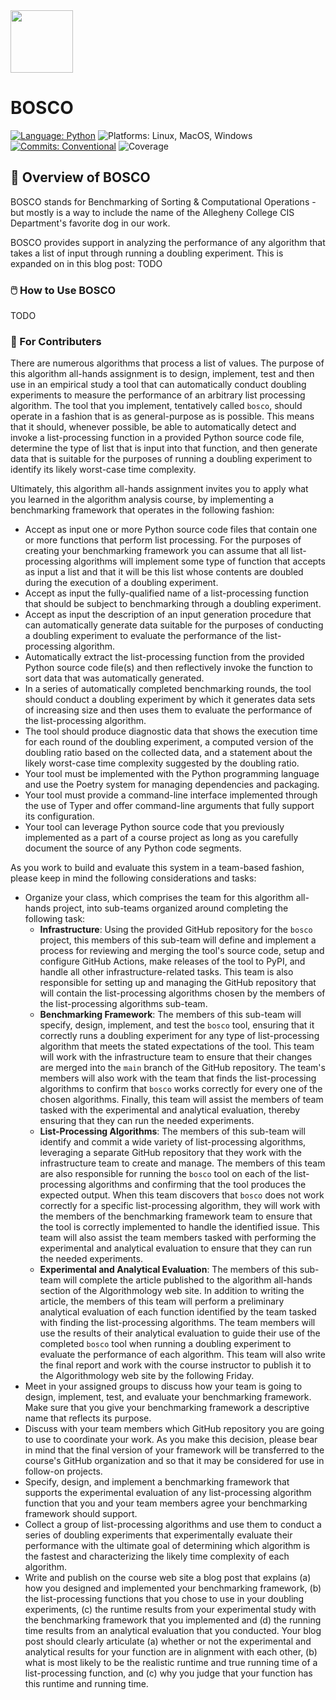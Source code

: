<img src="images/BOSCO_Icon.png" width="100" height="100">

# BOSCO

[![Language:
Python](https://img.shields.io/badge/Language-Python-blue.svg)](https://github.com/gkapfham/chasten/search?l=python)
![Platforms: Linux, MacOS, Windows](https://img.shields.io/badge/Platform-Linux%20%7C%20MacOS%20%7C%20Windows-blue.svg)
[![Commits: Conventional](https://img.shields.io/badge/Commits-Conventional-blue.svg)](https://www.conventionalcommits.org/en/v1.0.0/)
![Coverage](https://img.shields.io/endpoint?url=https://gist.githubusercontent.com/gkapfham/5300aa276fa9261b2b21b96c3141b3ad/raw/covbadge.json)

## 🐶 Overview of BOSCO

BOSCO stands for Benchmarking of Sorting & Computational Operations -
but mostly is a way to include the name of the Allegheny College CIS
Department's favorite dog in our work.

BOSCO provides support in analyzing the performance of any algorithm
that takes a list of input through running a doubling experiment.
This is expanded on in this blog post: TODO

### 🖱️ How to Use BOSCO

TODO

### 📝 For Contributers

There are numerous algorithms that process a list of values. The purpose of this
algorithm all-hands assignment is to design, implement, test and then use in an
empirical study a tool that can automatically conduct doubling experiments to
measure the performance of an arbitrary list processing algorithm. The tool that
you implement, tentatively called `bosco`, should operate in a fashion that is
as general-purpose as is possible. This means that it should, whenever possible,
be able to automatically detect and invoke a list-processing function in a
provided Python source code file, determine the type of list that is input into
that function, and then generate data that is suitable for the purposes of
running a doubling experiment to identify its likely worst-case time complexity.

Ultimately, this algorithm all-hands assignment invites you to apply what you
learned in the algorithm analysis course, by implementing a benchmarking
framework that operates in the following fashion:

- Accept as input one or more Python source code files that contain one or more
functions that perform list processing. For the purposes of creating your
benchmarking framework you can assume that all list-processing algorithms will
implement some type of function that accepts as input a list and that it will be
this list whose contents are doubled during the execution of a doubling
experiment.
- Accept as input the fully-qualified name of a list-processing function that
should be subject to benchmarking through a doubling experiment.
- Accept as input the description of an input generation procedure that can
automatically generate data suitable for the purposes of conducting a doubling
experiment to evaluate the performance of the list-processing algorithm.
- Automatically extract the list-processing function from the provided Python
source code file(s) and then reflectively invoke the function to sort data that
was automatically generated.
- In a series of automatically completed benchmarking rounds, the tool should
conduct a doubling experiment by which it generates data sets of increasing size
and then uses them to evaluate the performance of the list-processing algorithm.
- The tool should produce diagnostic data that shows the execution time for each
round of the doubling experiment, a computed version of the doubling ratio based
on the collected data, and a statement about the likely worst-case time
complexity suggested by the doubling ratio.
- Your tool must be implemented with the Python programming language and use the
Poetry system for managing dependencies and packaging.
- Your tool must provide a command-line interface implemented through the use of
Typer and offer command-line arguments that fully support its configuration.
- Your tool can leverage Python source code that you previously implemented as a
part of a course project as long as you carefully document the source of any
Python code segments.

As you work to build and evaluate this system in a team-based fashion, please
keep in mind the following considerations and tasks:

- Organize your class, which comprises the team for this algorithm all-hands
project, into sub-teams organized around completing the following task:
    - **Infrastructure**: Using the provided GitHub repository for the `bosco`
    project, this members of this sub-team will define and implement a process
    for reviewing and merging the tool's source code, setup and configure GitHub
    Actions, make releases of the tool to PyPI, and handle all other
    infrastructure-related tasks. This team is also responsible for setting up
    and managing the GitHub repository that will contain the list-processing
    algorithms chosen by the members of the list-processing algorithms sub-team.
    - **Benchmarking Framework**: The members of this sub-team will specify,
    design, implement, and test the `bosco` tool, ensuring that it correctly
    runs a doubling experiment for any type of list-processing algorithm that
    meets the stated expectations of the tool. This team will work with the
    infrastructure team to ensure that their changes are merged into the `main`
    branch of the GitHub repository. The team's members will also work with the
    team that finds the list-processing algorithms to confirm that `bosco` works
    correctly for every one of the chosen algorithms. Finally, this team will
    assist the members of team tasked with the experimental and analytical
    evaluation, thereby ensuring that they can run the needed experiments.
    - **List-Processing Algorithms**: The members of this sub-team will identify
    and commit a wide variety of list-processing algorithms, leveraging a
    separate GitHub repository that they work with the infrastructure team to
    create and manage. The members of this team are also responsible for running
    the `bosco` tool on each of the list-processing algorithms and confirming
    that the tool produces the expected output. When this team discovers that
    `bosco` does not work correctly for a specific list-processing algorithm,
    they will work with the members of the benchmarking framework team to ensure
    that the tool is correctly implemented to handle the identified issue. This
    team will also assist the team members tasked with performing the experimental
    and analytical evaluation to ensure that they can run the needed experiments.
    - **Experimental and Analytical Evaluation**: The members of this sub-team
    will complete the article published to the algorithm all-hands section of
    the Algorithmology web site. In addition to writing the article, the members
    of this team will perform a preliminary analytical evaluation of each
    function identified by the team tasked with finding the list-processing
    algorithms. The team members will use the results of their analytical
    evaluation to guide their use of the completed `bosco` tool when running a
    doubling experiment to evaluate the performance of each algorithm. This team
    will also write the final report and work with the course instructor to
    publish it to the Algorithmology web site by the following Friday.
- Meet in your assigned groups to discuss how your team is going to design,
implement, test, and evaluate your benchmarking framework. Make sure that you
give your benchmarking framework a descriptive name that reflects its purpose.
- Discuss with your team members which GitHub repository you are going to use to
coordinate your work. As you make this decision, please bear in mind that the
final version of your framework will be transferred to the course's GitHub
organization and so that it may be considered for use in follow-on projects.
- Specify, design, and implement a benchmarking framework that supports the
experimental evaluation of any list-processing algorithm function that you and
your team members agree your benchmarking framework should support.
- Collect a group of list-processing algorithms and use them to conduct a series
of doubling experiments that experimentally evaluate their performance with the
ultimate goal of determining which algorithm is the fastest and characterizing
the likely time complexity of each algorithm.
- Write and publish on the course web site a blog post that explains (a) how you
designed and implemented your benchmarking framework, (b) the list-processing
functions that you chose to use in your doubling experiments, (c) the runtime
results from your experimental study with the benchmarking framework that you
implemented and (d) the running time results from an analytical evaluation that
you conducted. Your blog post should clearly articulate (a) whether or not the
experimental and analytical results for your function are in alignment with each
other, (b) what is most likely to be the realistic runtime and true running time
of a list-processing function, and (c) why you judge that your function has this
runtime and running time.
